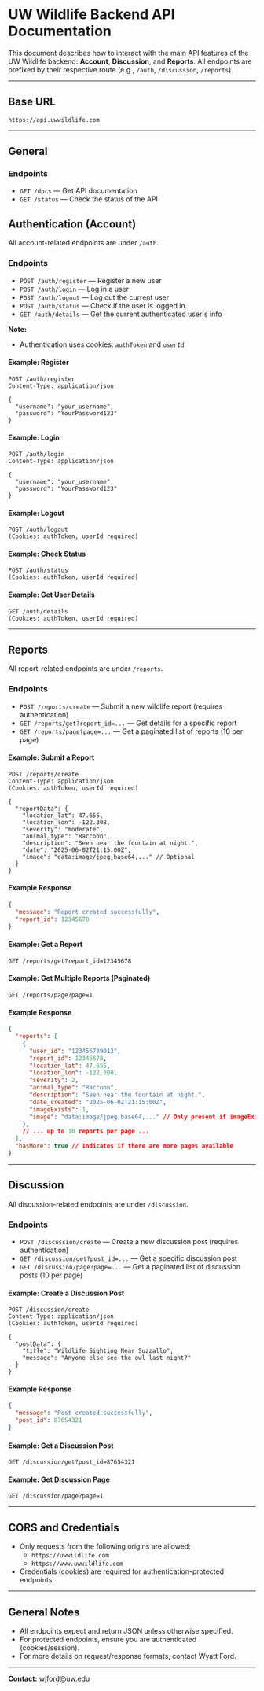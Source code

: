 # UW Wildlife Backend API Documentation

This document describes how to interact with the main API features of the UW Wildlife backend: **Account**, **Discussion**, and **Reports**. All endpoints are prefixed by their respective route (e.g., `/auth`, `/discussion`, `/reports`).

---

## Base URL

```
https://api.uwwildlife.com
```

---

## General

### Endpoints

- `GET /docs` — Get API documentation
- `GET /status` — Check the status of the API

## Authentication (Account)

All account-related endpoints are under `/auth`.

### Endpoints

- `POST /auth/register` — Register a new user
- `POST /auth/login` — Log in a user
- `POST /auth/logout` — Log out the current user
- `POST /auth/status` — Check if the user is logged in
- `GET /auth/details` — Get the current authenticated user's info

**Note:**
- Authentication uses cookies: `authToken` and `userId`.

#### Example: Register
```http
POST /auth/register
Content-Type: application/json

{
  "username": "your_username",
  "password": "YourPassword123"
}
```

#### Example: Login
```http
POST /auth/login
Content-Type: application/json

{
  "username": "your_username",
  "password": "YourPassword123"
}
```

#### Example: Logout
```http
POST /auth/logout
(Cookies: authToken, userId required)
```

#### Example: Check Status
```http
POST /auth/status
(Cookies: authToken, userId required)
```

#### Example: Get User Details
```http
GET /auth/details
(Cookies: authToken, userId required)
```

---

## Reports

All report-related endpoints are under `/reports`.

### Endpoints

- `POST /reports/create` — Submit a new wildlife report (requires authentication)
- `GET /reports/get?report_id=...` — Get details for a specific report
- `GET /reports/page?page=...` — Get a paginated list of reports (10 per page)

#### Example: Submit a Report
```http
POST /reports/create
Content-Type: application/json
(Cookies: authToken, userId required)

{
  "reportData": {
    "location_lat": 47.655,
    "location_lon": -122.308,
    "severity": "moderate",
    "animal_type": "Raccoon",
    "description": "Seen near the fountain at night.",
    "date": "2025-06-02T21:15:00Z",
    "image": "data:image/jpeg;base64,..." // Optional
  }
}
```

#### Example Response
```json
{
  "message": "Report created successfully",
  "report_id": 12345678
}
```

#### Example: Get a Report
```http
GET /reports/get?report_id=12345678
```

#### Example: Get Multiple Reports (Paginated)
```http
GET /reports/page?page=1
```

#### Example Response
```json
{
  "reports": [
    {
      "user_id": "123456789012",
      "report_id": 12345678,
      "location_lat": 47.655,
      "location_lon": -122.308,
      "severity": 2,
      "animal_type": "Raccoon",
      "description": "Seen near the fountain at night.",
      "date_created": "2025-06-02T21:15:00Z",
      "imageExists": 1,
      "image": "data:image/jpeg;base64,..." // Only present if imageExists is 1
    },
    // ... up to 10 reports per page ...
  ],
  "hasMore": true // Indicates if there are more pages available
}
```

---

## Discussion

All discussion-related endpoints are under `/discussion`.

### Endpoints

- `POST /discussion/create` — Create a new discussion post (requires authentication)
- `GET /discussion/get?post_id=...` — Get a specific discussion post
- `GET /discussion/page?page=...` — Get a paginated list of discussion posts (10 per page)

#### Example: Create a Discussion Post
```http
POST /discussion/create
Content-Type: application/json
(Cookies: authToken, userId required)

{
  "postData": {
    "title": "Wildlife Sighting Near Suzzallo",
    "message": "Anyone else see the owl last night?"
  }
}
```

#### Example Response
```json
{
  "message": "Post created successfully",
  "post_id": 87654321
}
```

#### Example: Get a Discussion Post
```http
GET /discussion/get?post_id=87654321
```

#### Example: Get Discussion Page
```http
GET /discussion/page?page=1
```

---

## CORS and Credentials

- Only requests from the following origins are allowed:
  - `https://uwwildlife.com`
  - `https://www.uwwildlife.com`
- Credentials (cookies) are required for authentication-protected endpoints.

---

## General Notes

- All endpoints expect and return JSON unless otherwise specified.
- For protected endpoints, ensure you are authenticated (cookies/session).
- For more details on request/response formats, contact Wyatt Ford.

---

**Contact:** wjford@uw.edu
